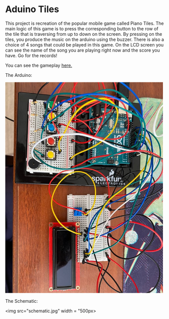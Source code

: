 # Aduino Tiles


This project is recreation of the popular mobile game called Piano Tiles. The main logic of this game is to press the corresponding button to the row of the tile that is traversing from up to down on the screen. By pressing on the tiles, you produce the music on the arduino using the buzzer. There is also a choice of 4 songs that could be played in this game. On the LCD screen you can see the name of the song you are playing right now and the score you have. Go for the records!

You can see the gameplay <a href = "https://www.youtube.com/watch?v=YBJGUBKkHfE">here.</a>


The Arduino:

<img src="arduinioimg.jpg" width = "500px">


The Schematic:

<img src="schematic.jpg" width = "500px>
                                   
                             
